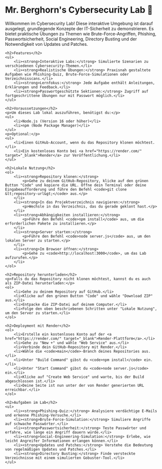 <!DOCTYPE html>
<html lang="en">
<head>
    <meta charset="UTF-8">
    <meta name="viewport" content="width=device-width, initial-scale=1.0">
    <title>README - Mr. Berghorn's Cybersecurity Lab</title>
</head>
<body>
    <h1>Mr. Berghorn's Cybersecurity Lab 🧪</h1>
    <p>Willkommen im Cybersecurity Lab! Diese interaktive Umgebung ist darauf ausgelegt, grundlegende Konzepte der IT-Sicherheit zu demonstrieren. Es bietet praktische Übungen zu Themen wie Brute-Force-Angriffen, Phishing, Passwortsicherheit, Social Engineering, Directory Busting und der Notwendigkeit von Updates und Patches.</p>

    <h2>Features</h2>
    <ul>
        <li><strong>Interaktive Labs:</strong> Simulierte Szenarien zu verschiedenen Cybersecurity-Themen.</li>
        <li><strong>Realistische Übungen:</strong> Praxisnah gestaltete Aufgaben wie Phishing-Quiz, Brute-Force-Simulationen oder Verzeichnisscans.</li>
        <li><strong>Lernfokus:</strong> Jede Aufgabe enthält Anleitungen, Erklärungen und Feedback.</li>
        <li><strong>Passwortgeschützte Sektionen:</strong> Zugriff auf fortgeschrittene Übungen nur mit Passwort möglich.</li>
    </ul>

    <h2>Voraussetzungen</h2>
    <p>Um dieses Lab lokal auszuführen, benötigst du:</p>
    <ul>
        <li>Node.js (Version 16 oder höher)</li>
        <li>npm (Node Package Manager)</li>
    </ul>
    <p>Optional:</p>
    <ul>
        <li>Einen GitHub-Account, wenn du das Repository klonen möchtest.</li>
        <li>Ein kostenloses Konto bei <a href="https://render.com/" target="_blank">Render</a> zur Veröffentlichung.</li>
    </ul>

    <h2>Lokale Nutzung</h2>
    <ol>
        <li><strong>Repository klonen:</strong>
            <p>Gehe zu deinem GitHub-Repository, klicke auf den grünen Button "Code" und kopiere die URL. Öffne dein Terminal oder deine Eingabeaufforderung und führe den Befehl <code>git clone &lt;repository-url&gt;</code> aus.</p>
        </li>
        <li><strong>In das Projektverzeichnis navigieren:</strong>
            <p>Wechsle in das Verzeichnis, das du gerade geklont hast.</p>
        </li>
        <li><strong>Abhängigkeiten installieren:</strong>
            <p>Führe den Befehl <code>npm install</code> aus, um die erforderlichen Pakete zu installieren.</p>
        </li>
        <li><strong>Server starten:</strong>
            <p>Führe den Befehl <code>node server.js</code> aus, um den lokalen Server zu starten.</p>
        </li>
        <li><strong>Im Browser öffnen:</strong>
            <p>Gehe zu <code>http://localhost:3000</code>, um das Lab aufzurufen.</p>
        </li>
    </ol>

    <h2>Repository herunterladen</h2>
    <p>Falls du das Repository nicht klonen möchtest, kannst du es auch als ZIP-Datei herunterladen:</p>
    <ol>
        <li>Gehe zu deinem Repository auf GitHub.</li>
        <li>Klicke auf den grünen Button "Code" und wähle "Download ZIP" aus.</li>
        <li>Entpacke die ZIP-Datei auf deinem Computer.</li>
        <li>Folge den oben beschriebenen Schritten unter "Lokale Nutzung", um den Server zu starten.</li>
    </ol>

    <h2>Deployment mit Render</h2>
    <ol>
        <li>Erstelle ein kostenloses Konto auf der <a href="https://render.com/" target="_blank">Render-Plattform</a>.</li>
        <li>Gehe zu "New +" und wähle "Web Service" aus.</li>
        <li>Verbinde dein GitHub-Repository mit Render.</li>
        <li>Wähle die <code>main</code>-Branch deines Repositories aus.</li>
        <li>Unter "Build Command" gibst du <code>npm install</code> ein.</li>
        <li>Unter "Start Command" gibst du <code>node server.js</code> ein.</li>
        <li>Klicke auf "Create Web Service" und warte, bis der Build abgeschlossen ist.</li>
        <li>Deine Seite ist nun unter der von Render generierten URL erreichbar.</li>
    </ol>

    <h2>Aufgaben im Lab</h2>
    <ul>
        <li><strong>Phishing-Quiz:</strong> Analysiere verdächtige E-Mails und erkenne Phishing-Versuche.</li>
        <li><strong>Brute-Force-Simulation:</strong> Simuliere Angriffe auf schwache Passwörter.</li>
        <li><strong>Passwortsicherheit:</strong> Teste Passwörter und erfahre, wie lange ein Angriff dauern würde.</li>
        <li><strong>Social-Engineering-Simulation:</strong> Erlebe, wie leicht Angreifer Informationen erlangen können.</li>
        <li><strong>Updates und Patches:</strong> Verstehe die Bedeutung von regelmäßigen Updates und Patches.</li>
        <li><strong>Directory Busting:</strong> Finde versteckte Verzeichnisse mit einem simulierten Gobuster-Tool.</li>
    </ul>


</body>
</html>
